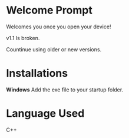 # Welcome Prompt
Welcomes you once you open your device!

v1.1 Is broken.

Countinue using older or new versions.


# Installations
**Windows**
Add the exe file to your startup folder.


# Language Used
C++

